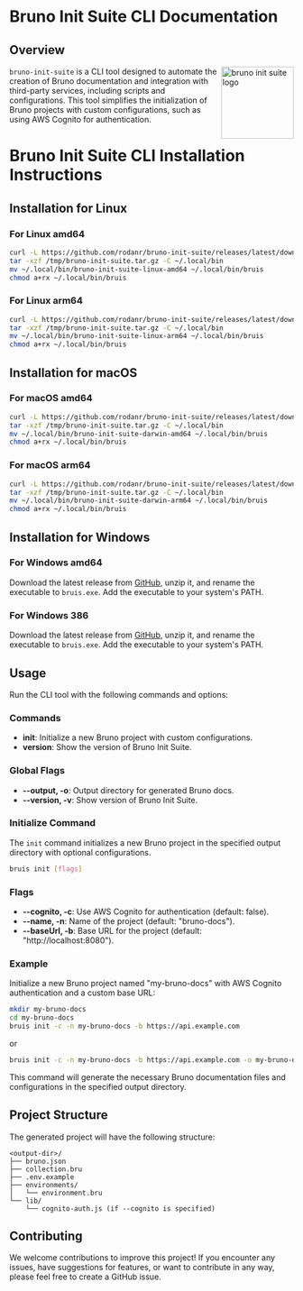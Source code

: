 
# Bruno Init Suite CLI Documentation

## Overview
<img style="float: right" alt="bruno init suite logo" width="128px" src="https://github.com/user-attachments/assets/11703489-d50a-45bb-8caf-7b5a746454db">

`bruno-init-suite` is a CLI tool designed to automate the creation of Bruno documentation and integration with third-party services, including scripts and configurations. This tool simplifies the initialization of Bruno projects with custom configurations, such as using AWS Cognito for authentication.


# Bruno Init Suite CLI Installation Instructions

## Installation for Linux

### For Linux amd64

```sh
curl -L https://github.com/rodanr/bruno-init-suite/releases/latest/download/bruno-init-suite-linux-amd64.tar.gz -o /tmp/bruno-init-suite.tar.gz
tar -xzf /tmp/bruno-init-suite.tar.gz -C ~/.local/bin
mv ~/.local/bin/bruno-init-suite-linux-amd64 ~/.local/bin/bruis
chmod a+rx ~/.local/bin/bruis
```

### For Linux arm64

```sh
curl -L https://github.com/rodanr/bruno-init-suite/releases/latest/download/bruno-init-suite-linux-arm64.tar.gz -o /tmp/bruno-init-suite.tar.gz
tar -xzf /tmp/bruno-init-suite.tar.gz -C ~/.local/bin
mv ~/.local/bin/bruno-init-suite-linux-arm64 ~/.local/bin/bruis
chmod a+rx ~/.local/bin/bruis
```

## Installation for macOS

### For macOS amd64

```sh
curl -L https://github.com/rodanr/bruno-init-suite/releases/latest/download/bruno-init-suite-darwin-amd64.tar.gz -o /tmp/bruno-init-suite.tar.gz
tar -xzf /tmp/bruno-init-suite.tar.gz -C ~/.local/bin
mv ~/.local/bin/bruno-init-suite-darwin-amd64 ~/.local/bin/bruis
chmod a+rx ~/.local/bin/bruis
```

### For macOS arm64

```sh
curl -L https://github.com/rodanr/bruno-init-suite/releases/latest/download/bruno-init-suite-darwin-arm64.tar.gz -o /tmp/bruno-init-suite.tar.gz
tar -xzf /tmp/bruno-init-suite.tar.gz -C ~/.local/bin
mv ~/.local/bin/bruno-init-suite-darwin-arm64 ~/.local/bin/bruis
chmod a+rx ~/.local/bin/bruis
```

## Installation for Windows

### For Windows amd64

Download the latest release from [GitHub](https://github.com/rodanr/bruno-init-suite/releases/latest/download/bruno-init-suite-windows-amd64.exe.zip), unzip it, and rename the executable to `bruis.exe`. Add the executable to your system's PATH.

### For Windows 386

Download the latest release from [GitHub](https://github.com/rodanr/bruno-init-suite/releases/latest/download/bruno-init-suite-windows-386.exe.zip), unzip it, and rename the executable to `bruis.exe`. Add the executable to your system's PATH.
## Usage

Run the CLI tool with the following commands and options:

### Commands

- **init**: Initialize a new Bruno project with custom configurations.
- **version**: Show the version of Bruno Init Suite.

### Global Flags

- **--output, -o**: Output directory for generated Bruno docs.
- **--version, -v**: Show version of Bruno Init Suite.

### Initialize Command

The `init` command initializes a new Bruno project in the specified output directory with optional configurations.

```sh
bruis init [flags]
```

### Flags

- **--cognito, -c**: Use AWS Cognito for authentication (default: false).
- **--name, -n**: Name of the project (default: "bruno-docs").
- **--baseUrl, -b**: Base URL for the project (default: "http://localhost:8080").

### Example

Initialize a new Bruno project named "my-bruno-docs" with AWS Cognito authentication and a custom base URL:

```sh
mkdir my-bruno-docs
cd my-bruno-docs
bruis init -c -n my-bruno-docs -b https://api.example.com
```
or
```sh
bruis init -c -n my-bruno-docs -b https://api.example.com -o my-bruno-docs
```

This command will generate the necessary Bruno documentation files and configurations in the specified output directory.

## Project Structure

The generated project will have the following structure:

```
<output-dir>/
├── bruno.json
├── collection.bru
├── .env.example
├── environments/
│   └── environment.bru
└── lib/
    └── cognito-auth.js (if --cognito is specified)
```

## Contributing

We welcome contributions to improve this project! If you encounter any issues, have suggestions for features, or want to contribute in any way, please feel free to create a GitHub issue.